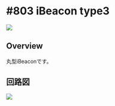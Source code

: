 # #803 iBeacon type3

![](./img/803_ibeacon_type3.jpg)

## Overview

丸型iBeaconです。

## 回路図

![](./img/803_ibeacon_type3_sch.png)
